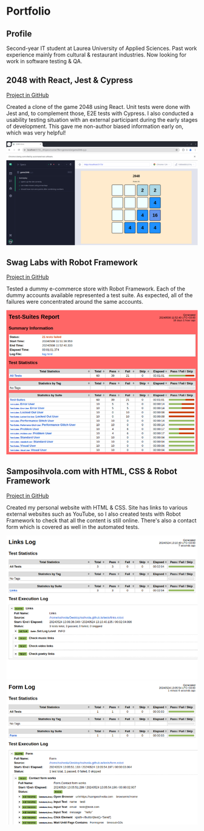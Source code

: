 # Portfolio

## Profile

Second-year IT student at Laurea University of Applied Sciences. Past work experience mainly from cultural & restaurant industries. Now looking for work in software testing & QA.

## 2048 with React, Jest & Cypress
[Project in GitHub](https://github.com/ssihvola/2048)

Created a clone of the game 2048 using React. Unit tests were done with Jest and, to complement those, E2E tests with Cypress. I also conducted a usability testing situation with an external participant during the early stages of development. This gave me non-author biased information early on, which was very helpful!

![Testing 2048 with Cypress](/assets/img/2048-e2e-testcases.png)

## Swag Labs with Robot Framework
[Project in GitHub](https://github.com/ssihvola/swaglabs-with-robotframework)

Tested a dummy e-commerce store with Robot Framework. Each of the dummy accounts available represented a test suite. As expected, all of the failures were concentrated around the same accounts.

![Swag Labs test results](/assets/img/swaglabs.png)

## Samposihvola.com with HTML, CSS & Robot Framework
[Project in GitHub](https://github.com/ssihvola/ssihvola.github.io)

Created my personal website with HTML & CSS. Site has links to various external websites such as YouTube, so I also created tests with Robot Framework to check that all the content is still online. There's also a contact form which is covered as well in the automated tests.

![Test results: links](/assets/img/links.png)
![Test results: contact form](/assets/img/form.png)
